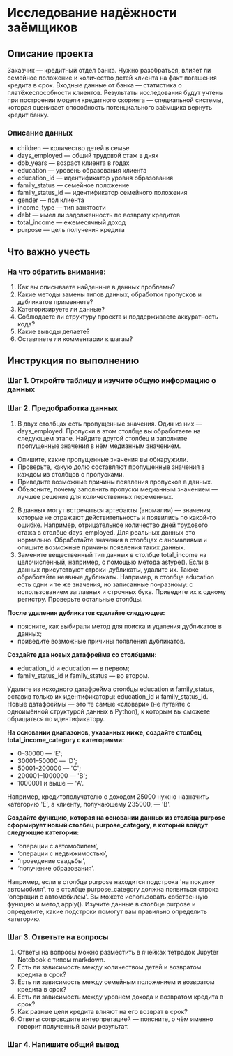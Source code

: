 # Исследование надёжности заёмщиков
## Описание проекта

Заказчик — кредитный отдел банка. Нужно разобраться, влияет ли семейное положение и количество детей клиента на факт погашения кредита в срок. Входные данные от банка — статистика о платёжеспособности клиентов.
Результаты исследования будут учтены при построении модели кредитного скоринга — специальной системы, которая оценивает способность потенциального заёмщика вернуть кредит банку.

### Описание данных
- children — количество детей в семье
- days_employed — общий трудовой стаж в днях
- dob_years — возраст клиента в годах
- education — уровень образования клиента
- education_id — идентификатор уровня образования
- family_status — семейное положение
- family_status_id — идентификатор семейного положения
- gender — пол клиента
- income_type — тип занятости
- debt — имел ли задолженность по возврату кредитов
- total_income — ежемесячный доход
- purpose — цель получения кредита

## Что важно учесть

### На что обратить внимание:
1) Как вы описываете найденные в данных проблемы?
2) Какие методы замены типов данных, обработки пропусков и дубликатов применяете?
3) Категоризируете ли данные?
4) Соблюдаете ли структуру проекта и поддерживаете аккуратность кода?
5) Какие выводы делаете?
6) Оставляете ли комментарии к шагам?

## Инструкция по выполнению

### Шаг 1. Откройте таблицу и изучите общую информацию о данных
### Шаг 2. Предобработка данных

1. В двух столбцах есть пропущенные значения. Один из них — days_employed. Пропуски в этом столбце вы обработаете на следующем этапе. Найдите другой столбец и заполните пропущенные значения в нём медианным значением.
  - Опишите, какие пропущенные значения вы обнаружили.
  - Проверьте, какую долю составляют пропущенные значения в каждом из столбцов с пропусками.
  - Приведите возможные причины появления пропусков в данных.
  - Объясните, почему заполнить пропуски медианным значением — лучшее решение для количественных переменных.
2. В данных могут встречаться артефакты (аномалии) — значения, которые не отражают действительность и появились по какой-то ошибке. Например, отрицательное количество дней трудового стажа в столбце days_employed. Для реальных данных это нормально. Обработайте значения в столбцах с аномалиями и опишите возможные причины появления таких данных.
3. Замените вещественный тип данных в столбце total_income на целочисленный, например, с помощью метода astype().
Если в данных присутствуют строки-дубликаты, удалите их. Также обработайте неявные дубликаты. Например, в столбце education есть одни и те же значения, но записанные по-разному: с использованием заглавных и строчных букв. Приведите их к одному регистру. Проверьте остальные столбцы.

**После удаления дубликатов сделайте следующее:**
- поясните, как выбирали метод для поиска и удаления дубликатов в данных;
- приведите возможные причины появления дубликатов.

**Создайте два новых датафрейма со столбцами:**
- education_id и education — в первом;
- family_status_id и family_status — во втором.

Удалите из исходного датафрейма столбцы education и family_status, оставив только их идентификаторы: education_id и family_status_id. Новые датафреймы — это те самые «словари» (не путайте с одноимённой структурой данных в Python), к которым вы сможете обращаться по идентификатору.

**На основании диапазонов, указанных ниже, создайте столбец total_income_category с категориями:**
- 0–30000 — 'E';
- 30001–50000 — 'D';
- 50001–200000 — 'C';
- 200001–1000000 — 'B';
- 1000001 и выше — 'A'.

Например, кредитополучателю с доходом 25000 нужно назначить категорию 'E', а клиенту, получающему 235000, — 'B'.

**Создайте функцию, которая на основании данных из столбца purpose сформирует новый столбец purpose_category, в который войдут следующие категории:**
 
- ‘операции с автомобилем’,
- ‘операции с недвижимостью’,
- ‘проведение свадьбы’,
- ‘получение образования’.

 Например, если в столбце purpose находится подстрока 'на покупку автомобиля', то в столбце purpose_category должна появиться строка 'операции с автомобилем'.
 Вы можете использовать собственную функцию и метод apply(). Изучите данные в столбце purpose и определите, какие подстроки помогут вам правильно определить категорию.

### Шаг 3. Ответьте на вопросы
1. Ответы на вопросы можно разместить в ячейках тетрадок Jupyter Notebook с типом markdown.
2. Есть ли зависимость между количеством детей и возвратом кредита в срок?
3. Есть ли зависимость между семейным положением и возвратом кредита в срок?
4. Есть ли зависимость между уровнем дохода и возвратом кредита в срок?
5. Как разные цели кредита влияют на его возврат в срок?
6. Ответы сопроводите интерпретацией — поясните, о чём именно говорит полученный вами результат.

### Шаг 4. Напишите общий вывод
